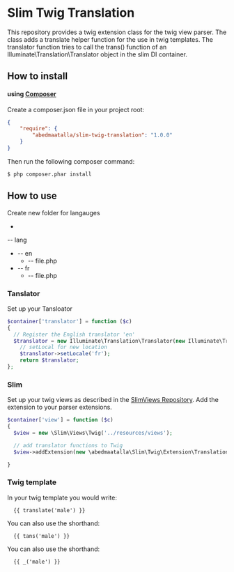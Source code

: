 # Slim Twig Translation

This repository provides a twig extension class for the twig view parser. 
The class adds a translate helper function  for the use in twig templates.
The translator function tries to call the trans() function of an 
Illuminate\Translation\Translator object in the slim DI container. 

## How to install

#### using [Composer](http://getcomposer.org/)

Create a composer.json file in your project root:
    
```json
{
    "require": {
        "abedmaatalla/slim-twig-translation": "1.0.0"
    }
}
```

Then run the following composer command:

```bash
$ php composer.phar install
```

## How to use

Create new folder for langauges 

+
-- lang
  + -- en
      + -- file.php
  + -- fr
      + -- file.php

### Tanslator 

Set up your Tansloator 

```php
$container['translator'] = function ($c)
{
  // Register the English translator 'en'
  $translator = new Illuminate\Translation\Translator(new Illuminate\Translation\FileLoader(new Illuminate\Filesystem\Filesystem(), __DIR__ . '/lang'), 'en');
    // setLocal for new location 
    $translator->setLocale('fr');
    return $translator;
};
```

### Slim

Set up your twig views as described in the [SlimViews Repository](https://github.com/codeguy/Slim-Views).
Add the extension to your parser extensions.

```php
$container['view'] = function ($c)
{
  $view = new \Slim\Views\Twig('../resources/views');

  // add translator functions to Twig
  $view->addExtension(new \abedmaatalla\Slim\Twig\Extension\TranslationExtension($c->translator));

}
```

### Twig template

In your twig template you would write:

```
  {{ translate('male') }}
```
  
You can also use the shorthand:

```
  {{ tans('male') }}
```  

You can also use the shorthand:

```
  {{ _('male') }}
```
